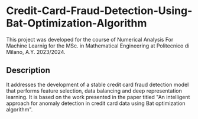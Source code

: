 # Credit-Card-Fraud-Detection-Using-Bat-Optimization-Algorithm
This project was developed for the course of Numerical Analysis For Machine Learnig for the MSc. in Mathematical Engineering at Politecnico di Milano, A.Y. 2023/2024.

## Description
It addresses the development of a stable credit card fraud detection model that performs feature selection, data balancing and deep representation learning. It is based on the work presented in the paper titled "An intelligent approach for anomaly detection in credit card data using Bat optimization algorithm".



